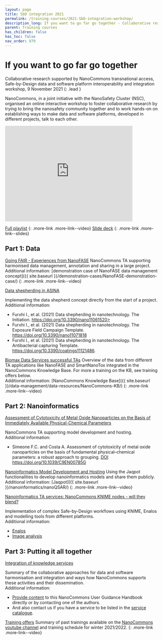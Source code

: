 ```yaml
---
layout: page
title: SbD integration 2021
permalink: /training-courses/2021-SbD-integration-workshop/
description_long: If you want to go far go together - Collaborative research supported by NanoCommons transnational access
parent: Training courses
has_children: false
has_toc: false
nav_order: 979
---
```


# If you want to go far go together
Collaborative research supported by NanoCommons transnational access, 
Safe-by-Design data and software platform interoperability and integration workshop, 9 November 2021
{: .lead }

NanoCommons, in a joint initiative with the NanoSafety Cluster (NSC), organised an online interactive workshop to foster collaborative research by trying to bring the nanosafety community together and to work hands-on on establishing ways to make data and software platforms, developed in different projects, talk to each other.

<iframe width="420" height="315" src="https://www.youtube.com/embed/4FYqNR2Fv28" frameborder="0" allowfullscreen="allowfullscreen">&nbsp;</iframe>

[Full playlist](https://www.youtube.com/watch?v=4FYqNR2Fv28&list=PL0Q0VZW0kRfA62029xzCwmKp0U1nPf5oL)
{: .more-link .more-link--video}
[Slide deck](https://zenodo.org/record/5752073)
{: .more-link .more-link--slides}


## Part 1: Data

[Going FAIR - Experiences from NanoFASE](https://www.youtube.com/watch?v=tJDXCDRql3g)
NanoCommons TA supporting harmonised data management, annotation and sharing in a large project.
Additional information: [demonstration case of NanoFASE data management concept]({{ site.baseurl }}/demonstration-cases/NanoFASE-demonstration-case/)
{: .more-link .more-link--video}

<div class="more-link more-link--video">
<a href="https://www.youtube.com/watch?v=Pf7Ot27j_jk">Data shepherding in ASINA</a>
<p>Implementing the data shepherd concept directly from the start of a project.<br>
Additional information:</p>
<ul>
<li>Furxhi I., et al. (2021) Data shepherding in nanotechnology. The Initiation. <a href="https://doi.org/10.3390/nano11061520">https://doi.org/10.3390/nano11061520></a></li>
<li>Furxhi I., et al. (2021) Data shepherding in nanotechnology. The Exposure Field Campaign Template.  <a href="https://doi.org/10.3390/nano11071818">https://doi.org/10.3390/nano11071818</a></li>
<li>Furxhi I., et al. (2021) Data shepherding in nanotechnology. The Antibacterial capturing Template. <a href="https://doi.org/10.3390/coatings11121486">https://doi.org/10.3390/coatings11121486</a>.</li></ul>
</div>

[Biomax Data Services successful TAs](https://www.youtube.com/watch?v=sSXFG2B1k9Q)
Overview of the data from different TA applications like NanoFASE and SmartNanoTox integrated in the NanoCommons Knowledge Base. For more a training on the KB, see training offers below.<br>
Additional information: [NanoCommons Knowledge Base]({{ site.baseurl }}/data-management/data-resources/NanoCommons-KB/)
{: .more-link .more-link--video}

## Part 2: Nanoinformatics

<div class="more-link more-link--video">
<a href="https://www.youtube.com/watch?v=slR-5CCDiTs">Assessment of Cytotoxicity of Metal Oxide Nanoparticles on the Basis of Immediately Available Physical-Chemical Parameters</a>
<p>NanoCommons TA supporting model development and hosting.<br>
Additional information:</p>
<ul>
<li>Simeone F.C. and Costa A. Assessment of cytotoxicity of metal oxide nanoparticles on the basis of fundamental physical–chemical parameters: a robust approach to grouping. <a href="https://doi.org/10.1039/C9EN00785G">DOI	https://doi.org/10.1039/C9EN00785G</a></li></ul>
</div>

[Nanoinformatics Model Development and Hosting](https://www.youtube.com/watch?v=tlsF4sLG3mE)
Using the Jaqpot functionalities to develop nanoinformatics models and share them publicly. 
Additional information: [Jaqpot]({{ site.baseurl }}/nanoinformatics/nanoQSAR/)
{: .more-link .more-link--video}

<div class="more-link more-link--video">
<a href="https://www.youtube.com/watch?v=xhhjEJSfGgc">Nanoinformatics TA services: NanoCommons KNIME nodes - will they blend?</a>
<p>Implementation of complex Safe-by-Design workflows using KNIME, Enalos and modelling tools from different platforms.<br> 
Additional information:</p>
<ul>
<li><a href="{{ site.baseurl }}/nanoinformatics/nanoQSAR/">Enalos</a></li>
<li><a href="{{ site.baseurl }}/nanoinformatics/image-analysis">Image analysis</a></li></ul>
</div>

## Part 3: Putting it all together 

<div class="more-link more-link--video">
<a href="https://www.youtube.com/watch?v=RqAV-CUy48w">Integration of knowledge services</a>
<p>Summary of the collaborative approaches for data and software harmonisation and integration and ways how NanoCommons supports these activities and their dissemination.<br> 
Additional information:</p>
<ul>
<li><a href="https://github.com/NanoCommons/user-handbook/">Provide content</a> to this NanoCommons User Guidance Handbook directly or by contacting one of the authors.</li>
<li>And also contact us if you have a service to be listed in the <a href="https://infrastructure.nanocommons.eu/services/">service catalogue</a>.</li></ul>
</div>

[Training offers](https://www.youtube.com/watch?v=f3HhitaqYyQ)
Summary of past trainings available on the [NanoCommons youtube channel](https://www.youtube.com/channel/UCuawpRvXNpglwyeItefTctw) and training schedule for winter 2021/2022.
{: .more-link .more-link--video}
